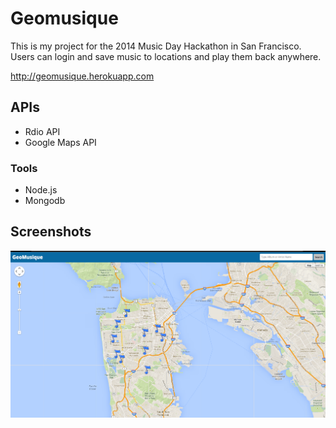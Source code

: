 # Geomusique

This is my project for the 2014 Music Day Hackathon in San Francisco. Users
can login and save music to locations and play them back anywhere.

http://geomusique.herokuapp.com

## APIs
* Rdio API
* Google Maps API

### Tools
* Node.js
* Mongodb

## Screenshots
![Main screen](mainscreen.png?raw=true "Main screen")
